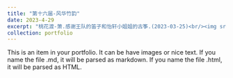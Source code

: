 ```yaml
---
title: "第十六届-风华竹韵"
date: 2023-4-29
excerpt: "桃花渡-箫.感谢王队的笛子和怡轩小姐姐的古筝.(2023-03-25)<br/><img src='/images/桃花渡.jpg' width='500' height='300'>"
collection: portfolio
---
```


This is an item in your portfolio. It can be have images or nice text. If you name the file .md, it will be parsed as markdown. If you name the file .html, it will be parsed as HTML. 
